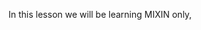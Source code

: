 In this lesson we will be learning MIXIN only,

<style>
/* MIXINS -- Lesson */
@mixin btn(){
    text-decoration: none;
    cursor: pointer;
    display: inline-block;
    border: 0;
    border-radius: 5px;
    padding: 10px;
}

.btn-mixin{
    @include btn();
}
</style>